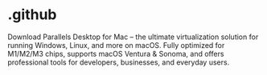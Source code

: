# .github
Download Parallels Desktop for Mac – the ultimate virtualization solution for running Windows, Linux, and more on macOS. Fully optimized for M1/M2/M3 chips, supports macOS Ventura &amp; Sonoma, and offers professional tools for developers, businesses, and everyday users.

